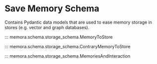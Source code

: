 # **Save Memory Schema**

Contains Pydantic data models that are used to ease memory storage in stores (e.g. vector and graph databases).

::: memora.schema.storage_schema.MemoryToStore

::: memora.schema.storage_schema.ContraryMemoryToStore

::: memora.schema.storage_schema.MemoriesAndInteraction